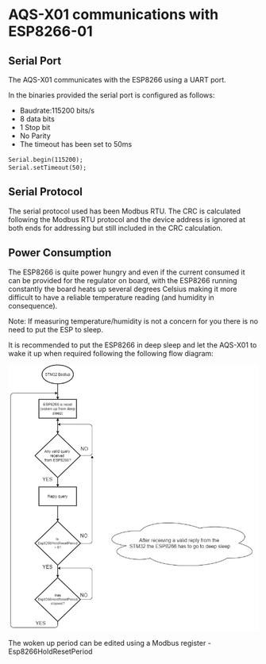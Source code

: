 # AQS-X01 communications with ESP8266-01

## Serial Port

The AQS-X01 communicates with the ESP8266 using a UART port. 

In the binaries provided the serial port is configured as follows:

- Baudrate:115200 bits/s
- 8 data bits 
- 1 Stop bit
- No Parity
- The timeout has been set to 50ms

```
Serial.begin(115200);
Serial.setTimeout(50);
```

## Serial Protocol

The serial protocol used has been Modbus RTU. The CRC is calculated following the Modbus RTU protocol and the device address is ignored at both ends for addressing but still included in the CRC calculation. 

## Power Consumption

The ESP8266 is quite power hungry and even if the current consumed it can be provided for the regulator on board, with the ESP8266 running constantly the board heats up several degrees Celsius making it more difficult to have a reliable temperature reading (and humidity in consequence).

Note: If measuring temperature/humidity is not a concern for you there is no need to put the ESP to sleep.

It is recommended to put the ESP8266 in deep sleep and let the AQS-X01 to wake it up when required following the following flow diagram:

![](ESP8266_comms.jpg)



The woken up period can be edited using a Modbus register - Esp8266HoldResetPeriod

